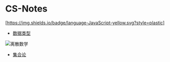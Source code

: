 # CS-Notes

[https://img.shields.io/badge/language-JavaScript-yellow.svg?style=plastic]

- [数据类型](https://github.com/Buzhifanji/CS-Notes/blob/main/notes/javascript/data-type.md)

![离散数学](https://img.shields.io/badge/Math-离散数学-bule.svg?style=plastic)

- [集合论](https://github.com/Buzhifanji/CS-Notes/blob/main/notes/离散数学/Set.md)